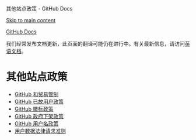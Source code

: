 其他站点政策 - GitHub Docs

[Skip to main content](#main-content)

[](/zh)[GitHub Docs](/zh)

我们经常发布文档更新，此页面的翻译可能仍在进行中。有关最新信息，请访问[英语文档](/en)。

其他站点政策
==========

* [GitHub 和贸易管制](/zh/site-policy/other-site-policies/github-and-trade-controls)
* [GitHub 已故用户政策](/zh/site-policy/other-site-policies/github-deceased-user-policy)
* [GitHub 徽标政策](/zh/site-policy/other-site-policies/github-logo-policy)
* [GitHub 政府下架政策](/zh/site-policy/other-site-policies/github-government-takedown-policy)
* [GitHub 用户名政策](/zh/site-policy/other-site-policies/github-username-policy)
* [用户数据法律请求准则](/zh/site-policy/other-site-policies/guidelines-for-legal-requests-of-user-data)
